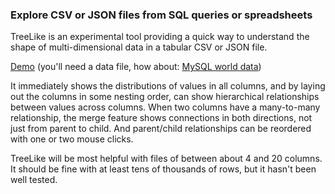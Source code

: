 ### Explore CSV or JSON files from SQL queries or spreadsheets

TreeLike is an experimental tool providing a quick way to understand the
shape of multi-dimensional data in a tabular CSV or JSON file.

[Demo](https://raw.github.com/Sigfried/treelike/master/demo.html) (you'll need a data file, how about: [MySQL world data](https://raw.github.com/Sigfried/treelike/master/data/mysql_world_data.csv))

It immediately shows the distributions of values in all columns, and by
laying out the columns in some nesting order, can show hierarchical
relationships between values across columns. When two columns have a
many-to-many relationship, the merge feature shows connections in both
directions, not just from parent to child. And parent/child
relationships can be reordered with one or two mouse clicks.

TreeLike will be most helpful with files of between about 4 and
20 columns. It should be fine with at least tens of thousands of rows,
but it hasn't been well tested.

